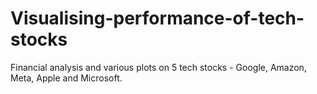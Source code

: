 # Visualising-performance-of-tech-stocks
Financial analysis and various plots on 5 tech stocks - Google, Amazon, Meta, Apple and Microsoft.
